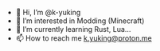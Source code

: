 - 👋 Hi, I’m @k-yuking
- 👀 I’m interested in Modding (Minecraft)
- 🌱 I’m currently learning Rust, Lua...
- 📫 How to reach me k.yuking@proton.me

<!---
k-yuking/k-yuking is a ✨ special ✨ repository because its `README.md` (this file) appears on your GitHub profile.
You can click the Preview link to take a look at your changes.
--->
